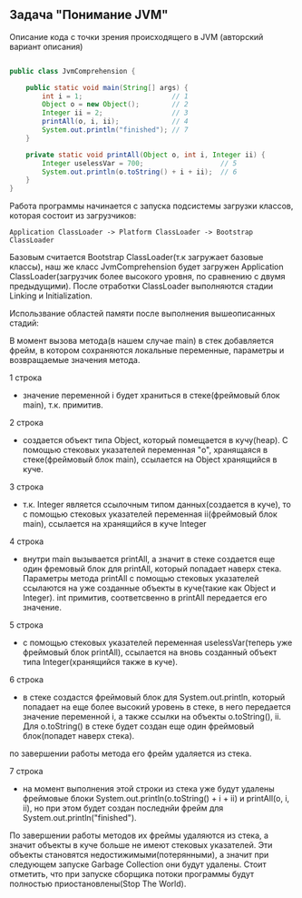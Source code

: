 ## Задача "Понимание JVM"
Описание кода с точки зрения происходящего в JVM (авторский вариант описания)


```java

public class JvmComprehension {

    public static void main(String[] args) {
        int i = 1;                      // 1
        Object o = new Object();        // 2
        Integer ii = 2;                 // 3
        printAll(o, i, ii);             // 4
        System.out.println("finished"); // 7
    }

    private static void printAll(Object o, int i, Integer ii) {
        Integer uselessVar = 700;                   // 5
        System.out.println(o.toString() + i + ii);  // 6
    }
}

```


Работа программы начинается с запуска подсистемы загрузки классов, которая состоит из загрузчиков:

    Application ClassLoader -> Platform ClassLoader -> Bootstrap ClassLoader
Базовым считается Bootstrap ClassLoader(т.к загружает базовые классы), наш же класс JvmComprehension будет загружен Application ClassLoader(загрузчик более высокого уровня, по сравнению с двумя предыдущими).
После отработки ClassLoader выполняются стадии Linking и Initialization. 

Использвание областей памяти после выполнения вышеописанных стадий:

В момент вызова метода(в нашем случае main) в стек добавляется фрейм, в котором сохраняются локальные переменные, параметры и возвращаемые значения метода.


1 строка  
- значение переменной i будет храниться в стеке(фреймовый блок main), т.к. примитив.

2 строка  
- создается объект типа Object, который помещается в кучу(heap). С помощью стековых указателей переменная "o", хранящаяся в стеке(фреймовый блок main), ссылается на Object хранящийся в куче.

3 строка  
- т.к. Integer является ссылочным типом данных(создается в куче), то с помощью стековых указателей переменная ii(фреймовый блок main), ссылается на хранящийся в куче Integer

4 строка  
- внутри main вызывается printAll, а значит в стеке создается еще один фремовый блок для printAll, который попадает наверх стека.
Параметры метода printAll с помощью стековых указателей ссылаются на уже созданные объекты в куче(такие как Object и Integer).
int примитив, соответсвенно в printAll передается его значение.

5 строка  
- с помощью стековых указателей переменная uselessVar(теперь уже фреймовый блок printAll), ссылается на вновь созданный объект типа Integer(хранящийся также в куче).

6 строка  
- в стеке создастся фреймовый блок для System.out.println, который попадает на еще более высокий уровень в стеке, в него передается значение переменной i, а также ссылки на объекты o.toString(), ii. Для o.toString() в стеке будет создан еще один фреймовый блок(попадет наверх стека).

по завершении работы метода его фрейм удаляется из стека.

7 строка  
- на момент выполнения этой строки из стека уже будут удалены фреймовые блоки System.out.println(o.toString() + i + ii) и printAll(o, i, ii), 
но при этом будет создан последнйи фрейм для System.out.println("finished").

По завершении работы методов их фреймы удаляются из стека, а значит объекты в куче больше не имеют стековых указателей.
Эти объекты становятся недостижимыми(потерянными), а значит при следующем запуске Garbage Collection они будут удалены.
Стоит отметить, что при запуске сборщика потоки программы будут полностью приостановлены(Stop The World).
